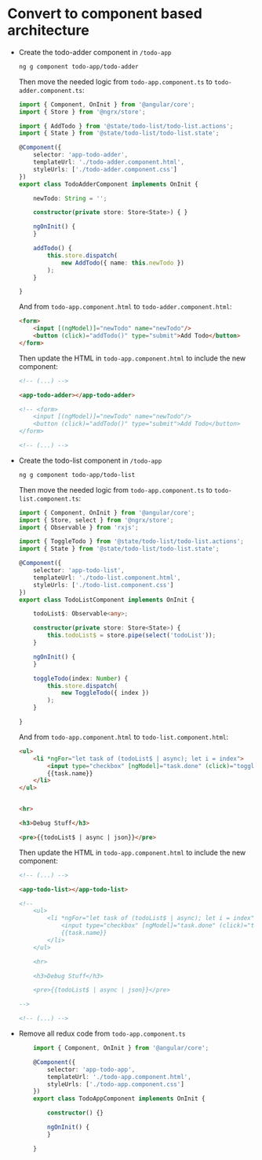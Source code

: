 # Convert to component based architecture

- Create the todo-adder component in `/todo-app`

    ```bash
    ng g component todo-app/todo-adder
    ```

    Then move the needed logic from `todo-app.component.ts` to `todo-adder.component.ts`:

    ```typescript
    import { Component, OnInit } from '@angular/core';                  // add
    import { Store } from '@ngrx/store';                                // add

    import { AddTodo } from '@state/todo-list/todo-list.actions';       // add
    import { State } from '@state/todo-list/todo-list.state';           // add

    @Component({
        selector: 'app-todo-adder',
        templateUrl: './todo-adder.component.html',
        styleUrls: ['./todo-adder.component.css']
    })
    export class TodoAdderComponent implements OnInit {

        newTodo: String = '';

        constructor(private store: Store<State>) { }                    // add

        ngOnInit() {
        }

        addTodo() {
            this.store.dispatch(                                        // add
                new AddTodo({ name: this.newTodo })                     // add
            );                                                          // add
        }

    }
    ```

    And from `todo-app.component.html` to `todo-adder.component.html`:

    ```html
    <form>
        <input [(ngModel)]="newTodo" name="newTodo"/>
        <button (click)="addTodo()" type="submit">Add Todo</button>
    </form>
    ```

    Then update the HTML in `todo-app.component.html` to include the new component:

    ```html
    <!-- (...) -->

    <app-todo-adder></app-todo-adder>                                   <!-- add -->

    <!-- <form>                                                         // delete
        <input [(ngModel)]="newTodo" name="newTodo"/>                   // delete
        <button (click)="addTodo()" type="submit">Add Todo</button>     // delete
    </form>                                                             // delete -->

    <!-- (...) -->
    ```

- Create the todo-list component in `/todo-app`

    ```bash
    ng g component todo-app/todo-list
    ```

    Then move the needed logic from `todo-app.component.ts` to `todo-list.component.ts`:

    ```typescript
    import { Component, OnInit } from '@angular/core';
    import { Store, select } from '@ngrx/store';                        // add
    import { Observable } from 'rxjs';                                  // add

    import { ToggleTodo } from '@state/todo-list/todo-list.actions';    // add
    import { State } from '@state/todo-list/todo-list.state';           // add

    @Component({
        selector: 'app-todo-list',
        templateUrl: './todo-list.component.html',
        styleUrls: ['./todo-list.component.css']
    })
    export class TodoListComponent implements OnInit {

        todoList$: Observable<any>;                                         // add

        constructor(private store: Store<State>) {                          // add
            this.todoList$ = store.pipe(select('todoList'));                // add
        }                                                                   // add

        ngOnInit() {
        }

        toggleTodo(index: Number) {                                         // add
            this.store.dispatch(                                            // add
                new ToggleTodo({ index })                                   // add
            );                                                              // add
        }                                                                   // add

    }

    ```

    And from `todo-app.component.html` to `todo-list.component.html`:

    ```html
    <ul>
        <li *ngFor="let task of (todoList$ | async); let i = index">
            <input type="checkbox" [ngModel]="task.done" (click)="toggleTodo(i)"/>
            {{task.name}}
        </li>
    </ul>


    <hr>

    <h3>Debug Stuff</h3>

    <pre>{{todoList$ | async | json}}</pre>

    ```

    Then update the HTML in `todo-app.component.html` to include the new component:

    ```html
    <!-- (...) -->

    <app-todo-list></app-todo-list>                                                         <!-- add -->

    <!-- 
        <ul>                                                                                // delete
            <li *ngFor="let task of (todoList$ | async); let i = index">                    // delete
                <input type="checkbox" [ngModel]="task.done" (click)="toggleTodo(i)"/>      // delete
                {{task.name}}                                                               // delete
            </li>                                                                           // delete
        </ul>                                                                               // delete

        <hr>                                                                                // delete

        <h3>Debug Stuff</h3>                                                                // delete

        <pre>{{todoList$ | async | json}}</pre>                                             // delete

    -->

    <!-- (...) -->
    ```

- Remove all redux code from `todo-app.component.ts`

    ```typescript
        import { Component, OnInit } from '@angular/core';

        @Component({
            selector: 'app-todo-app',
            templateUrl: './todo-app.component.html',
            styleUrls: ['./todo-app.component.css']
        })
        export class TodoAppComponent implements OnInit {

            constructor() {}

            ngOnInit() {
            }

        }
    ```